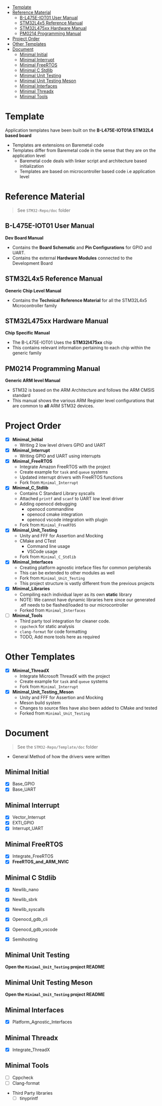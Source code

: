 - [Template](#template)
- [Reference Material](#reference-material)
  - [B-L475E-IOT01 User Manual](#b-l475e-iot01-user-manual)
  - [STM32L4x5 Reference Manual](#stm32l4x5-reference-manual)
  - [STM32L475xx Hardware Manual](#stm32l475xx-hardware-manual)
  - [PM0214 Programming Manual](#pm0214-programming-manual)
- [Project Order](#project-order)
- [Other Templates](#other-templates)
- [Document](#document)
  - [Minimal Initial](#minimal-initial)
  - [Minimal Interrupt](#minimal-interrupt)
  - [Minimal FreeRTOS](#minimal-freertos)
  - [Minimal C Stdlib](#minimal-c-stdlib)
  - [Minimal Unit Testing](#minimal-unit-testing)
  - [Minimal Unit Testing Meson](#minimal-unit-testing-meson)
  - [Minimal Interfaces](#minimal-interfaces)
  - [Minimal Threadx](#minimal-threadx)
  - [Minimal Tools](#minimal-tools)

# Template

Application templates have been built on the **B-L475E-IOT01A STM32L4 based board**

- Templates are extensions on Baremetal code
- Templates differ from Baremetal code in the sense that they are on the application level
  - Baremetal code deals with linker script and architecture based initialization
  - Templates are based on microcontroller based code i.e application level

# Reference Material 

> See `STM32-Repo/doc` folder

## B-L475E-IOT01 User Manual

**Dev Board Manual**

- Contains the **Board Schematic** and **Pin Configurations** for GPIO and UART.
- Contains the external **Hardware Modules** connected to the Development Board

## STM32L4x5 Reference Manual

**Generic Chip Level Manual**

- Contains the **Technical Reference Material** for all the STM32L4x5 Microcontroller family

## STM32L475xx Hardware Manual

**Chip Specific Manual**

- The B-L475E-IOT01 Uses the **STM32l475xx** chip
- This contains relevant information pertaining to each chip within the generic family

## PM0214 Programming Manual

**Generic ARM level Manual**

- STM32 is based on the ARM Architecture and follows the ARM CMSIS standard
- This manual shows the various ARM Register level configurations that are common to **all** ARM STM32 devices.

# Project Order

- [x] **Minimal_Initial**
  - Writing 2 low level drivers GPIO and UART
- [x] **Minimal_Interrupt**
  - Writing GPIO and UART using interrupts
- [x] **Minimal_FreeRTOS**
  - Integrate Amazon FreeRTOS with the project
  - Create example for `task` and `queue` systems
  - Updated interrupt drivers with FreeRTOS functions
  - Fork from `Minimal_Interrupt`
- [x] **Minimal_C_Stdlib**
  - Contains C Standard Library syscalls
  - Attached `printf` and `scanf` to UART low level driver 
  - Adding openocd debugging
    - openocd commandline
    - openocd cmake integration
    - openocd vscode integration with plugin
  - Fork from `Minimal_FreeRTOS`
- [x] **Minimal_Unit_Testing**
  - Unity and FFF for Assertion and Mocking
  - CMake and CTest
    - Command line usage
    - VSCode usage
  - Fork from `Minimal_C_Stdlib`
- [x] **Minimal_Interfaces**
  - Creating platform agnostic inteface files for common peripherals
  - This can be extended to other modules as well
  - Fork from `Minimal_Unit_Testing`
  - This project structure is vastly different from the previous projects
- [x] **Minimal_Libraries**
  - Compiling each individual layer as its own **static** library
  - NOTE: We cannot have dynamic libraries here since our generated .elf needs to be flashed/loaded to our microcontroller
  - Forked from `Minimal_Interfaces`
- [ ] **Minimal_Tools**
  - Third party tool integration for cleaner code.
  - `cppcheck` for static analysis
  - `clang-format` for code formatting
  - TODO, Add more tools here as required

# Other Templates

- [x] **Minimal_ThreadX**
  - Integrate Microsoft ThreadX with the project
  - Create example for `task` and `queue` systems
  - Fork from `Minimal_Interrupt` 
- [x] **Minimal_Unit_Testing_Meson**
  - Unity and FFF for Assertion and Mocking
  - Meson build system
  - Changes to source files have also been added to CMake and tested
  - Forked from `Minimal_Unit_Testing`

# Document

> See the `STM32-Repo/Template/doc` folder

- General Method of how the drivers were written

## Minimal Initial

- [x] Base_GPIO
- [x] Base_UART

## Minimal Interrupt

- [x] Vector_Interrupt
- [x] EXTI_GPIO
- [x] Interrupt_UART

## Minimal FreeRTOS

- [x] Integrate_FreeRTOS
- [x] **FreeRTOS_and_ARM_NVIC**

## Minimal C Stdlib

- [x] Newlib_nano
- [x] Newlib_sbrk
- [x] Newlib_syscalls

- [x] Openocd_gdb_cli
- [x] Openocd_gdb_vscode
- [x] Semihosting

## Minimal Unit Testing

**Open the `Minimal_Unit_Testing` project README**

## Minimal Unit Testing Meson

**Open the `Minimal_Unit_Testing` project README**

## Minimal Interfaces

- [x] Platform_Agnostic_Interfaces

## Minimal Threadx

- [x] Integrate_ThreadX

## Minimal Tools

- [ ] Cppcheck
- [ ] Clang-format
- Third Party libraries
  - [ ] tinyprintf
